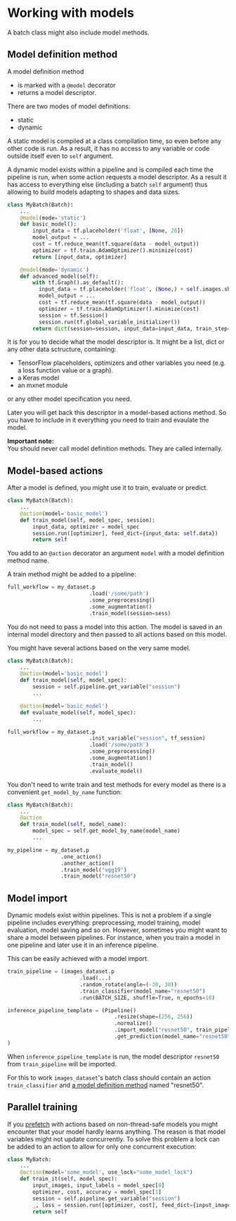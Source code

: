 # Working with models

A batch class might also include model methods.

## Model definition method
A model definition method
- is marked with a `@model` decorator
- returns a model descriptor.

There are two modes of model definitions:
- static
- dynamic

A static model is compiled at a class compilation time, so even before any other code is run.
As a result, it has no access to any variable or code outside itself even to `self` argument.

A dynamic model exists within a pipeline and is compiled each time the pipeline is run, when some action requests a model descriptor.
As a result it has access to everything else (including a batch `self` argument) thus allowing to build models adapting to shapes and data sizes.

```python
class MyBatch(Batch):
    ...
    @model(mode='static')
    def basic_model():
        input_data = tf.placeholder('float', [None, 28])
        model_output = ...
        cost = tf.reduce_mean(tf.square(data - model_output))
        optimizer = tf.train.AdamOptimizer().minimize(cost)
        return [input_data, optimizer]

    @model(mode='dynamic')
    def advanced_model(self):
        with tf.Graph().as_default():
          input_data = tf.placeholder('float', (None,) + self.images.shape])
          model_output = ...
          cost = tf.reduce_mean(tf.square(data - model_output))
          optimizer = tf.train.AdamOptimizer().minimize(cost)
          session = tf.Session()
          session.run(tf.global_variable_initializer())
        return dict(session=session, input_data=input_data, train_step=optimizer)
```
It is for you to decide what the model descriptor is. It might be a list, dict or any other data sctructure, containing:
- TensorFlow placeholders, optimizers and other variables you need (e.g. a loss function value or a graph).
- a Keras model
- an mxnet module

or any other model specification you need.


Later you will get back this descriptor in a model-based actions method. So you have to include in it everything you need to train and evaulate the model.

**Important note:**  
You should never call model definition methods. They are called internally.

## Model-based actions
After a model is defined, you might use it to train, evaluate or predict.

```python
class MyBatch(Batch):
    ...
    @action(model='basic_model')
    def train_model(self, model_spec, session):
        input_data, optimizer = model_spec
        session.run([optimizer], feed_dict={input_data: self.data})
        return self
```
You add to an `@action` decorator an argument `model` with a model definition method name.

A train method might be added to a pipeline:
```python
full_workflow = my_dataset.p
                          .load('/some/path')
                          .some_preprocessing()
                          .some_augmentation()
                          .train_model(session=sess)
```
You do not need to pass a model into this action. The model is saved in an internal model directory and then passed to all actions based on this model.

You might have several actions based on the very same model.
```python
class MyBatch(Batch):
    ...
    @action(model='basic_model')
    def train_model(self, model_spec):
        session = self.pipeline.get_variable("session")
        ...

    @action(model='basic_model')
    def evaluate_model(self, model_spec):
        ...

full_workflow = my_dataset.p
                          .init_variable("session", tf_session)
                          .load('/some/path')
                          .some_preprocessing()
                          .some_augmentation()
                          .train_model()
                          .evaluate_model()
```

You don't need to write train and test methods for every model as there is a convenient `get_model_by_name` function:
```python
class MyBatch(Batch):
    ...
    @action
    def train_model(self, model_name):
        model_spec = self.get_model_by_name(model_name)
        ...

my_pipeline = my_dataset.p
                 .one_action()
                 .another_action()
                 .train_model("vgg19")
                 .train_model("resnet50")
```


## Model import
Dynamic models exist within pipelines. This is not a problem if a single pipeline includes everything: preprocessing, model training, model evaluation, model saving and so on. However, sometimes you might want to share a model between pipelines. For instance, when you train a model in one pipeline and later use it in an inference pipeline.

This can be easily achieved with a model import.

```python
train_pipeline = (images_dataset.p
                       .load(...)
                       .random_rotate(angle=(-30, 30))
                       .train_classifier(model_name="resnet50")
                       .run(BATCH_SIZE, shuffle=True, n_epochs=10)

inference_pipeline_template = (Pipeline()
                                  .resize(shape=(256, 256))
                                  .normalize()
                                  .import_model("resnet50", train_pipeline)
                                  .get_prediction(model_name="resnet50")
)
```
When `inference_pipeline_template` is run, the model descriptor `resnet50` from `train_pipeline` will be imported.

For this to work `images_dataset`'s batch class should contain an action `train_classifier` and [a model definition method](#model-definition-method) named "resnet50".


## Parallel training
If you [prefetch](prefetch.md) with actions based on non-thread-safe models you might encounter that your model hardly learns anything. The reason is that model variables might not update concurrently. To solve this problem a lock can be added to an action to allow for only one concurrent execution:
```python
class MyBatch:
    ...
    @action(model='some_model', use_lock="some_model_lock")
    def train_it(self, model_spec):
        input_images, input_labels = model_spec[0]
        optimizer, cost, accuracy = model_spec[1]
        session = self.pipeline.get_variable("session")
        _, loss = session.run([optimizer, cost], feed_dict={input_images: self.images, input_labels: self.labels})
        return self
```
